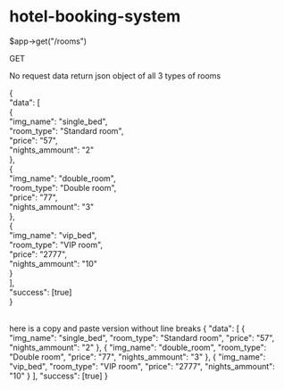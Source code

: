 # hotel-booking-system
$app->get("/rooms")

GET

No request data
return json object of all 3 types of rooms 


{<br>
  "data": [<br>
    {<br>
      "img_name": "single_bed",<br>
      "room_type": "Standard room",<br>
      "price": "57",<br>
      "nights_ammount": "2"<br>
    },<br>
    {<br>
      "img_name": "double_room",<br>
      "room_type": "Double room",<br>
      "price": "77",<br>
      "nights_ammount": "3"<br>
    },<br>
    {<br>
      "img_name": "vip_bed",<br>
      "room_type": "VIP room",<br>
      "price": "2777",<br>
      "nights_ammount": "10"<br>
    }<br>
  ],<br>
  "success": [true]<br>
}<br>
<br>

here is a copy and paste version without line breaks
{
  "data": [
    {
      "img_name": "single_bed",
      "room_type": "Standard room",
      "price": "57",
      "nights_ammount": "2"
    },
    {
      "img_name": "double_room",
      "room_type": "Double room",
      "price": "77",
      "nights_ammount": "3"
    },
    {
      "img_name": "vip_bed",
      "room_type": "VIP room",
      "price": "2777",
      "nights_ammount": "10"
    }
  ],
  "success": [true]
}

